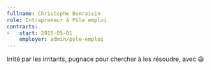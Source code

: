 ```yaml
---
fullname: Christophe Bonraisin
role: Intrapreneur à Pôle emploi
contracts:
-   start: 2015-05-01
    employer: admin/pole-emploi
---
```

Irrité par les irritants, pugnace pour chercher à les résoudre, avec 😃
